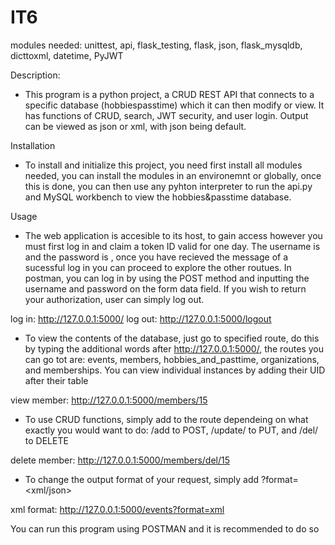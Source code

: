 # IT6

modules needed:
unittest, api, flask_testing, flask, json, flask_mysqldb, dicttoxml, datetime, PyJWT

Description:

- This program is a python project, a CRUD REST API that connects to a specific database (hobbiespasstime) which it can then modify or view. It has functions of CRUD, search, JWT security, and user login. Output can be viewed as json or xml, with json being default.

Installation

- To install and initialize this project, you need first install all modules needed, you can install the modules in an environemnt or globally, once this is done, you can then use any pyhton interpreter to run the api.py and MySQL workbench to view the hobbies&passtime database.

Usage

- The web application is accesible to its host, to gain access however you must first log in and claim a token ID valid for one day. The username is <root> and the password is <root>, once you have recieved the message of a sucessful log in you can proceed to explore the other routues. In postman, you can log in by using the POST method and inputting the username and password on the form data field. If you wish to return your authorization, user can simply log out.

log in: http://127.0.0.1:5000/
log out: http://127.0.0.1:5000/logout

- To view the contents of the database, just go to specified route, do this by typing the additional words after http://127.0.0.1:5000/, the routes you can go tot are: events, members, hobbies_and_pasttime, organizations, and memberships. You can view individual instances by adding their UID after their table

view member: http://127.0.0.1:5000/members/15

- To use CRUD functions, simply add to the route dependeing on what exactly you would want to do: /add to POST, /update/<id> to PUT, and /del/<id> to DELETE

delete member: http://127.0.0.1:5000/members/del/15

- To change the output format of your request, simply add ?format=<xml/json>

xml format: http://127.0.0.1:5000/events?format=xml

You can run this program using POSTMAN and it is recommended to do so